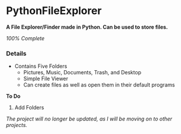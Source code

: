 # PythonFileExplorer 

**A File Explorer/Finder made in Python. Can be used to store files.**

*100% Complete*

### Details
- Contains Five Folders
  - Pictures, Music, Documents, Trash, and Desktop
  - Simple File Viewer
  - Can create files as well as open them in their default programs

**To Do**
1. Add Folders

*The project will no longer be updated, as I will be moving on to other projects.*
